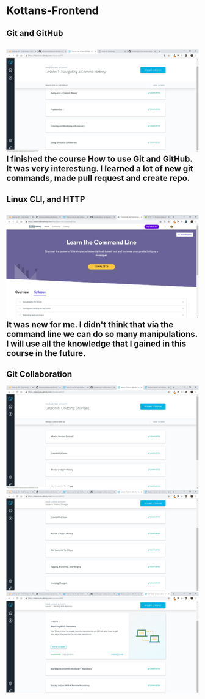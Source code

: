 # Kottans-Frontend
## Git and GitHub
![Git](task_GitAndGitHub/task0.1.jpg)
I finished the course How to use Git and GitHub. It was very interestung. 
I learned a lot of new git commands, made pull request and create repo.
-------------------------
## Linux CLI, and HTTP
![Linux CLI](task_linux_cli/task1.1.jpg)
It was new for me. I didn't think that via the command line we can do so many 
manipulations.
 I will use all the knowledge that I gained in this course in the future.
 ------------------------
## Git Collaboration
![Linux CLI](task_git_collaboration/task2.1.jpg)
![Linux CLI](task_git_collaboration/task2.2.jpg)
![Linux CLI](task_git_collaboration/task2.3.jpg)
